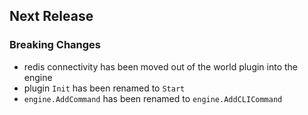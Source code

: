 ## Next Release
### Breaking Changes
* redis connectivity has been moved out of the world plugin into the engine
* plugin `Init` has been renamed to `Start`
* `engine.AddCommand` has been renamed to `engine.AddCLICommand`